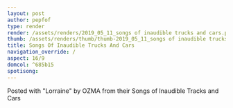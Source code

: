```yaml
---
layout: post
author: pepfof
type: render
render: /assets/renders/2019_05_11_songs of inaudible trucks and cars.png
thumb: /assets/renders/thumb/thumb-2019_05_11_songs of inaudible trucks and cars.png
title: Songs Of Inaudible Trucks And Cars
navigation_override: /
aspect: 16/9
domcol: ^685b15
spotisong: 
---
```


<!--USER BEGIN 1-->

<!--USER END 1-->

<!--more-->
<!--USER BEGIN 2-->
Posted with "Lorraine" by OZMA from their Songs of Inaudible Tracks and Cars
<!--USER END 2-->

